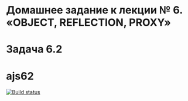 # Домашнее задание к лекции № 6. «OBJECT, REFLECTION, PROXY»
# Задача 6.2
# ajs62

[![Build status](https://ci.appveyor.com/api/projects/status/7qh9ult7k2aicv5n?svg=true)](https://ci.appveyor.com/project/IsmagilovRF/ajs62)

